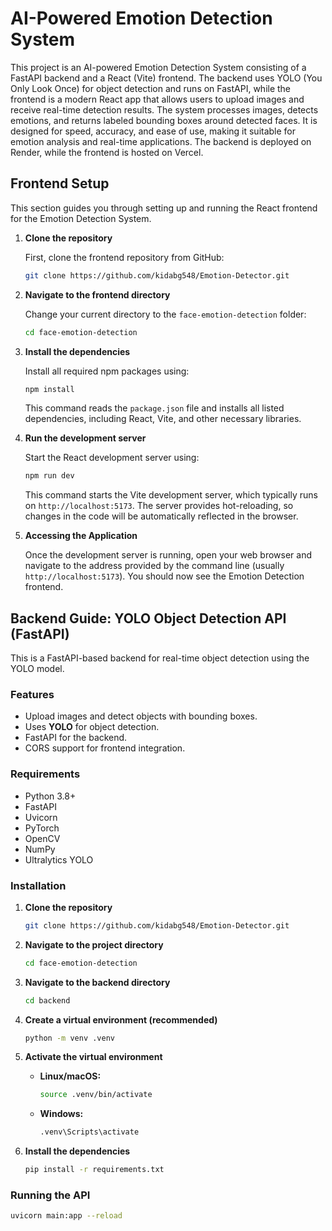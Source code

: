 # AI-Powered Emotion Detection System

This project is an AI-powered Emotion Detection System consisting of a FastAPI backend and a React (Vite) frontend. The backend uses YOLO (You Only Look Once) for object detection and runs on FastAPI, while the frontend is a modern React app that allows users to upload images and receive real-time detection results. The system processes images, detects emotions, and returns labeled bounding boxes around detected faces. It is designed for speed, accuracy, and ease of use, making it suitable for emotion analysis and real-time applications. The backend is deployed on Render, while the frontend is hosted on Vercel.

## Frontend Setup

This section guides you through setting up and running the React frontend for the Emotion Detection System.

1.  **Clone the repository**

    First, clone the frontend repository from GitHub:

    ```sh
    git clone https://github.com/kidabg548/Emotion-Detector.git
    ```

2.  **Navigate to the frontend directory**

    Change your current directory to the `face-emotion-detection` folder:

    ```sh
    cd face-emotion-detection
    ```

3.  **Install the dependencies**

    Install all required npm packages using:

    ```sh
    npm install
    ```

    This command reads the `package.json` file and installs all listed dependencies, including React, Vite, and other necessary libraries.

4.  **Run the development server**

    Start the React development server using:

    ```sh
    npm run dev
    ```

    This command starts the Vite development server, which typically runs on `http://localhost:5173`. The server provides hot-reloading, so changes in the code will be automatically reflected in the browser.

5.  **Accessing the Application**

    Once the development server is running, open your web browser and navigate to the address provided by the command line (usually `http://localhost:5173`). You should now see the Emotion Detection frontend.

## Backend Guide: YOLO Object Detection API (FastAPI)

This is a FastAPI-based backend for real-time object detection using the YOLO model.

### Features

*   Upload images and detect objects with bounding boxes.
*   Uses **YOLO** for object detection.
*   FastAPI for the backend.
*   CORS support for frontend integration.

### Requirements

*   Python 3.8+
*   FastAPI
*   Uvicorn
*   PyTorch
*   OpenCV
*   NumPy
*   Ultralytics YOLO

### Installation

1.  **Clone the repository**

    ```sh
    git clone https://github.com/kidabg548/Emotion-Detector.git
    ```

2.  **Navigate to the project directory**

    ```sh
    cd face-emotion-detection
    ```

3.  **Navigate to the backend directory**

    ```sh
    cd backend
    ```

4.  **Create a virtual environment (recommended)**

    ```sh
    python -m venv .venv
    ```

5.  **Activate the virtual environment**

    *   **Linux/macOS:**

        ```sh
        source .venv/bin/activate
        ```

    *   **Windows:**

        ```sh
        .venv\Scripts\activate
        ```

6.  **Install the dependencies**

    ```sh
    pip install -r requirements.txt
    ```
### Running the API

```sh
uvicorn main:app --reload
